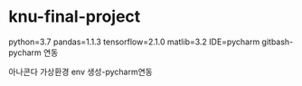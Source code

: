 # knu-final-project

python=3.7
pandas=1.1.3
tensorflow=2.1.0
matlib=3.2
IDE=pycharm
gitbash-pycharm 연동

아나콘다 가상환경 env 생성-pycharm연동

